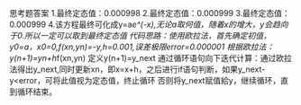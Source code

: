 思考题答案
1.最终定态值：0.000998
2.最终定态值：0.000999
3.最终定态值：0.000999
4.该方程最终可化成y=a*e^(-x),无论a取何值，随着x的增大，y会趋向于0.所以一定可以取到最终定态值
代码思路：使用欧拉法，首先确定初值，y0=a，x0=0,f(xn,yn)=-y,h=0.001,误差极限error=0.000001
根据欧拉法：y(n+1)=yn+h*f(xn,yn)
定义y(n+1)=y_next
通过循环语句向下迭代计算：通过欧拉法得出y_next,同时更新xn，即x=x+h，之后进行if语句判断，如果y_next-y<error，可将此值视为定态值，终止循环
否则将y_next赋值給y，继续循环，直到循环结束。